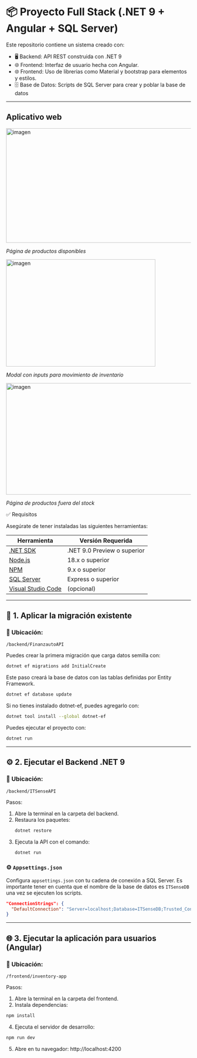 # 📦 Proyecto Full Stack (.NET 9 + Angular + SQL Server)

Este repositorio contiene un sistema creado con:

- 🖥 Backend: API REST construida con .NET 9
- 🌐 Frontend: Interfaz de usuario hecha con Angular.
- 🌐 Frontend: Uso de librerias como Material y bootstrap para elementos y estilos.
- 🗄 Base de Datos: Scripts de SQL Server para crear y poblar la base de datos

---

## Aplicativo web
<img width="1355" height="312" alt="imagen" src="https://github.com/user-attachments/assets/20bacbd4-0cd2-4723-90ff-1bb1d8d35202" />

*Página de productos disponibles*

<img width="407" height="292" alt="imagen" src="https://github.com/user-attachments/assets/ccf3947b-7488-4a2b-b7ae-7107e7a4d957" />

*Modal con inputs para movimiento de inventario*

<img width="1340" height="304" alt="imagen" src="https://github.com/user-attachments/assets/d51e24f0-8862-4694-b599-52f8276e8829" />

*Página de productos fuera del stock*


✅ Requisitos

Asegúrate de tener instaladas las siguientes herramientas:

| Herramienta       | Versión Requerida |
|-------------------|-------------------|
| [.NET SDK](https://dotnet.microsoft.com/en-us/download/dotnet/9.0) | .NET 9.0 Preview o superior |
| [Node.js](https://nodejs.org/)        | 18.x o superior |
| [NPM](https://www.npmjs.com/)         | 9.x o superior |
| [SQL Server](https://www.microsoft.com/en-us/sql-server/) | Express o superior |
| [Visual Studio Code](https://code.visualstudio.com/) | (opcional) |

---


## 🔨 1. Aplicar la migración existente

### 📁 Ubicación:
`/backend/FinanzautoAPI`

Puedes crear la primera migración que carga datos semilla con:
   ```bash
  dotnet ef migrations add InitialCreate
   ```

Este paso creará la base de datos con las tablas definidas por Entity Framework.
   ```bash
  dotnet ef database update
   ```
Si no tienes instalado dotnet-ef, puedes agregarlo con:
   ```bash
  dotnet tool install --global dotnet-ef
   ```
Puedes ejecutar el proyecto con:
   ```bash
  dotnet run
   ```


---

## ⚙️ 2. Ejecutar el Backend .NET 9

### 📁 Ubicación:
`/backend/ITSenseAPI`

Pasos:

1. Abre la terminal en la carpeta del backend.
2. Restaura los paquetes:
   ```bash
   dotnet restore

3. Ejecuta la API con el comando:
   ```bash
   dotnet run
   ```

### ⚙️ `Appsettings.json`

Configura `appsettings.json` con tu cadena de conexión a SQL Server. Es importante tener en cuenta que el nombre de la base de datos es `ITSenseDB` una vez se ejecuten los scripts.

```json
"ConnectionStrings": {
  "DefaultConnection": "Server=localhost;Database=ITSenseDB;Trusted_Connection=True;TrustServerCertificate=True"
}
```
---

## 🌐 3. Ejecutar la aplicación para usuarios (Angular)

### 📁 Ubicación:
`/frontend/inventory-app`

Pasos:
1. Abre la terminal en la carpeta del frontend.
2. Instala dependencias:
  ```bash
  npm install
  ```
4. Ejecuta el servidor de desarrollo:
  ```bash
  npm run dev
  ```
5. Abre en tu navegador:
  http://localhost:4200

